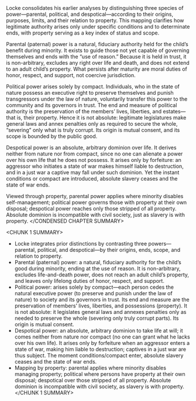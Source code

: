 <CONDENSED CHAPTER SUMMARY>
Locke consolidates his earlier analyses by distinguishing three species of power—parental, political, and despotical—according to their origins, purposes, limits, and their relation to property. This mapping clarifies how legitimate authority arises only under specific conditions and to determinate ends, with property serving as a key index of status and scope.

Parental (paternal) power is a natural, fiduciary authority held for the child’s benefit during minority. It exists to guide those not yet capable of governing themselves and ends with the “use of reason.” Because it is held in trust, it is non-arbitrary, excludes any right over life and death, and does not extend to an adult child’s property. What persists after maturity are moral duties of honor, respect, and support, not coercive jurisdiction.

Political power arises solely by compact. Individuals, who in the state of nature possess an executive right to preserve themselves and punish transgressors under the law of nature, voluntarily transfer this power to the community and its governors in trust. The end and measure of political authority is the preservation of the members’ lives, liberties, and estates—that is, their property. Hence it is not absolute: legitimate legislatures make general laws and annex penalties only as required to secure the whole, “severing” only what is truly corrupt. Its origin is mutual consent, and its scope is bounded by the public good.

Despotical power is an absolute, arbitrary dominion over life. It derives neither from nature nor from compact, since no one can alienate a power over his own life that he does not possess. It arises only by forfeiture: an aggressor who initiates a state of war makes himself liable to destruction, and in a just war a captive may fall under such dominion. Yet the instant conditions or compact are introduced, absolute slavery ceases and the state of war ends.

Viewed through property, parental power applies where minority disables self-management; political power governs those with property at their own disposal; despotical power reaches only those stripped of all property. Absolute dominion is incompatible with civil society, just as slavery is with property.
</CONDENSED CHAPTER SUMMARY>

<CHUNK 1 SUMMARY>
- Locke integrates prior distinctions by contrasting three powers—parental, political, and despotical—by their origins, ends, scope, and relation to property.
- Parental (paternal) power: a natural, fiduciary authority for the child’s good during minority, ending at the use of reason. It is non-arbitrary, excludes life-and-death power, does not reach an adult child’s property, and leaves only lifelong duties of honor, respect, and support.
- Political power: arises solely by compact—each person cedes the natural executive power (to preserve and punish under the law of nature) to society and its governors in trust. Its end and measure are the preservation of members’ lives, liberties, and possessions (property). It is not absolute: it legislates general laws and annexes penalties only as needed to preserve the whole (severing only truly corrupt parts). Its origin is mutual consent.
- Despotical power: an absolute, arbitrary dominion to take life at will; it comes neither from nature nor compact (no one can grant what he lacks over his own life). It arises only by forfeiture when an aggressor enters a state of war, making him liable to destruction; captives in a just war are thus subject. The moment conditions/compact enter, absolute slavery ceases and the state of war ends.
- Mapping by property: parental applies where minority disables managing property; political where persons have property at their own disposal; despotical over those stripped of all property. Absolute dominion is incompatible with civil society, as slavery is with property.
</CHUNK 1 SUMMARY>